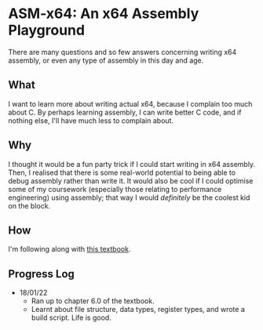 # ASM-x64: An x64 Assembly Playground

There are many questions and so few answers concerning writing x64 assembly, or even any type of assembly in this day and age.

## What
I want to learn more about writing actual x64, because I complain too much about C. By perhaps learning assembly, I can write better C code, and if nothing else, I'll have much less to complain about.

## Why
I thought it would be a fun party trick if I could start writing in x64 assembly. Then, I realised that there is some real-world potential to being able to debug assembly rather than write it. It would also be cool if I could optimise some of my coursework (especially those relating to performance engineering) using assembly; that way I would *definitely* be the coolest kid on the block.

## How
I'm following along with [this textbook](http://www.egr.unlv.edu/~ed/assembly64.pdf).

## Progress Log
- 18/01/22
    - Ran up to chapter 6.0 of the textbook.
    - Learnt about file structure, data types, register types, and wrote a build script. Life is good.